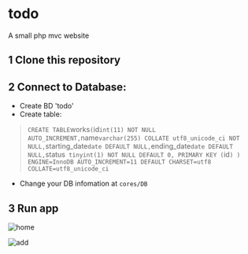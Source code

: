 # todo
A small php mvc website


## 1 Clone this repository


## 2 Connect to Database: 

- Create BD 'todo'
- Create table:
>`
CREATE TABLE `works` (
 `id` int(11) NOT NULL AUTO_INCREMENT,
 `name` varchar(255) COLLATE utf8_unicode_ci NOT NULL,
 `starting_date` date DEFAULT NULL,
 `ending_date` date DEFAULT NULL,
 `status` tinyint(1) NOT NULL DEFAULT 0,
 PRIMARY KEY (`id`)
) ENGINE=InnoDB AUTO_INCREMENT=11 DEFAULT CHARSET=utf8 COLLATE=utf8_unicode_ci
`
- Change your DB infomation at `cores/DB`


## 3 Run app

![home](https://i.imgur.com/x9ac36l.png)

![add](https://i.imgur.com/b7OSGj3.png)
